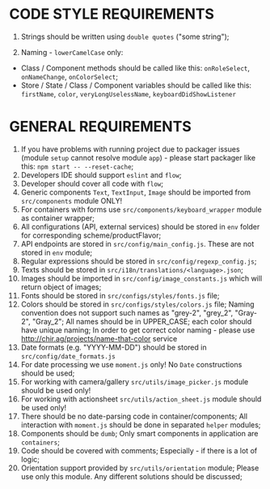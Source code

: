 # CODE STYLE REQUIREMENTS

1. Strings should be written using `double quotes` ("some string");

1. Naming - `lowerCamelCase` only:

- Class / Component methods should be called like this: `onRoleSelect`, `onNameChange`, `onColorSelect`;
- Store / State / Class / Component variables should be called like this: `firstName`, `color`, `veryLongUselessName`, `keyboardDidShowListener`

# GENERAL REQUIREMENTS

1. If you have problems with running project due to packager issues (module `setup` cannot resolve module `app`) - please start packager like this: `npm start -- --reset-cache`;
1. Developers IDE should support `eslint` and `flow`;
1. Developer should cover all code with `flow`;
1. Generic components `Text`, `TextInput`, `Image` should be imported from `src/components` module ONLY!
1. For containers with forms use  `src/components/keyboard_wrapper` module as container wrapper;
1. All configurations (API, external services) should be stored in `env` folder for corresponding scheme/productFlavor;
1. API endpoints are stored in `src/config/main_config.js`. These are not stored in `env` module;
1. Regular expressions should be stored in `src/config/regexp_config.js`;
1. Texts should be stored in `src/i18n/translations/<language>.json`;
1. Images should be imported in `src/config/image_constants.js` which will return object of images;
1. Fonts should be stored in `src/configs/styles/fonts.js` file;
1. Colors should be stored in `src/configs/styles/colors.js` file; Naming convention does not support such names as "grey-2", "grey_2", "Gray-2", "Gray_2"; All names should be in UPPER_CASE; each color should have unique naming; In order to get correct color naming - please use http://chir.ag/projects/name-that-color service
1. Date formats (e.g. "YYYY-MM-DD") should be stored in `src/config/date_formats.js`
1. For date processing we use `moment.js` only! No `Date` constructions should be used;
1. For working with camera/gallery `src/utils/image_picker.js` module should be used only!
1. For working with actionsheet `src/utils/action_sheet.js` module should be used only!
1. There should be no date-parsing code in container/components; All interaction with `moment.js` should be done in separated `helper` modules;
1. Components should be `dumb`; Only smart components in application are `containers`;
1. Code should be covered with comments; Especially - if there is a lot of logic;
1. Orientation support provided by `src/utils/orientation` module; Please use only this module. Any different solutions should be discussed;
